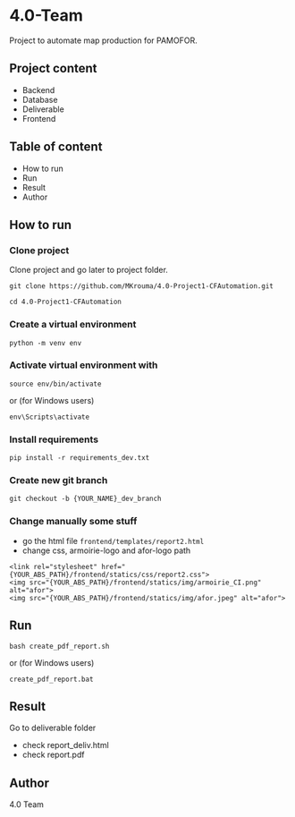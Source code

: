 # 4.0-Team
Project to automate map production for PAMOFOR.

## Project content
* Backend 
* Database
* Deliverable
* Frontend 

## Table of content
* How to run
* Run 
* Result
* Author

## How to run
### Clone project
Clone project and go later to project folder.
```
git clone https://github.com/MKrouma/4.0-Project1-CFAutomation.git
```
```
cd 4.0-Project1-CFAutomation
```


### Create a virtual environment
```
python -m venv env
```

### Activate virtual environment with 
```
source env/bin/activate
```
or (for Windows users)
```
env\Scripts\activate
```

### Install requirements
```
pip install -r requirements_dev.txt
```

### Create new git branch
```
git checkout -b {YOUR_NAME}_dev_branch
```

### Change manually some stuff
* go the html file `frontend/templates/report2.html`
* change css, armoirie-logo and afor-logo path
```
<link rel="stylesheet" href="{YOUR_ABS_PATH}/frontend/statics/css/report2.css">
<img src="{YOUR_ABS_PATH}/frontend/statics/img/armoirie_CI.png" alt="afor">
<img src="{YOUR_ABS_PATH}/frontend/statics/img/afor.jpeg" alt="afor">

```

## Run
```
bash create_pdf_report.sh
```
or (for Windows users)
```
create_pdf_report.bat
```

## Result
Go to deliverable folder
* check report_deliv.html
* check report.pdf


## Author
4.0 Team 
